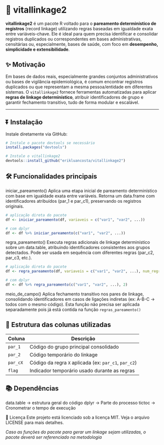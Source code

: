 # 🔗 vitallinkage2

**vitallinkage2** é um pacote R voltado para o **pareamento determinístico de registros** (record linkage) utilizando regras baseadas em igualdade exata entre variáveis-chave. 
Ele é ideal para quem precisa identificar e consolidar registros duplicados ou correspondentes em bases administrativas, censitárias ou, especialmente, bases de saúde, com foco em **desempenho, simplicidade e extensibilidade**.

## ✨ Motivação

Em bases de dados reais, especialmente grandes conjuntos administrativos ou bases de vigilância epidemiológica, é comum encontrar registros duplicados ou que representam a mesma pessoa/entidade em diferentes sistemas.
O `vitallinkage2` fornece ferramentas automatizadas para aplicar **regras de linkage determinístico**, atribuir identificadores de grupo e garantir fechamento transitivo, tudo de forma modular e escalável.

---

## ⏬ Instalação

Instale diretamente via GitHub:

```r
# Instale o pacote devtools se necessário
install.packages("devtools")

# Instale o vitallinkage2
devtools::install_github("erikluancosta/vitallinkage2")
```

## 🛠️ Funcionalidades principais
iniciar_pareamento()
Aplica uma etapa inicial de pareamento determinístico com base em igualdade exata entre variáveis. Retorna um data.frame com identificadores atribuídos (par_1 e par_c1), preservando os registros originais.

```r
# aplicação direta do pacote
df <- iniciar_pareamento(df, variaveis = c("var1", "var2", ...))

# com dplyr
df <- df %>% iniciar_pareamento(c("var1", "var2", ...))

```

regra_pareamento()
Executa regras adicionais de linkage determinístico sobre um data.table, atribuindo identificadores consistentes aos grupos detectados. Pode ser usada em sequência com diferentes regras (par_c2, par_c3, etc.).

```r
# aplicação direta do pacote
df <- regra_pareamento(df, variaveis = c("var1", "var2", ...), num_regra=2)

# com dplyr
df <- df %>% regra_pareamento(c("var1", "var2", ...), 2)
```

meio_de_campo()
Aplica fechamento transitivo nos pares de linkage, consolidando identificadores em casos de ligações indiretas (ex: A-B-C → todos com o mesmo código).
Esta função não precisa ser aplicada separadamente pois já está contida na função `regras_pareamento()`

  
## 🧱 Estrutura das colunas utilizadas

| Coluna   | Descrição                                             |
| -------- | ----------------------------------------------------- |
| `par_1`  | Código do grupo principal consolidado                 |
| `par_2`  | Código temporário do linkage                          |
| `par_cX` | Código da regra `X` aplicada (ex: `par_c1`, `par_c2`) |
| `flag`   | Indicador temporário usado durante as regras          |




## 📚 Dependências
data.table -> estrutura geral do código
dplyr      -> Parte do processo
tictoc     -> Cronometrar o tempo de execução

📄 Licença
Este projeto está licenciado sob a licença MIT. Veja o arquivo LICENSE para mais detalhes.

*Caso as funções do pacote para gerar um linkage sejam utilizadas, o pacote deverá ser referenciado na metodologia*

